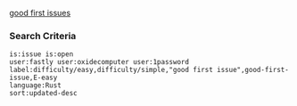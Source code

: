 [good first issues]("https://github.com/issues?q=is%3Aissue+is%3Aopen+user%3Afastly+user%3Aoxidecomputer+user%3A1password+label%3Adifficulty%2Feasy%2Cdifficulty%2Fsimple%2C%22good+first+issue%22%2Cgood-first-issue%2CE-easy+language%3ARust+sort%3Aupdated-desc+")

### Search Criteria
```
is:issue is:open
user:fastly user:oxidecomputer user:1password
label:difficulty/easy,difficulty/simple,"good first issue",good-first-issue,E-easy
language:Rust
sort:updated-desc 
```
